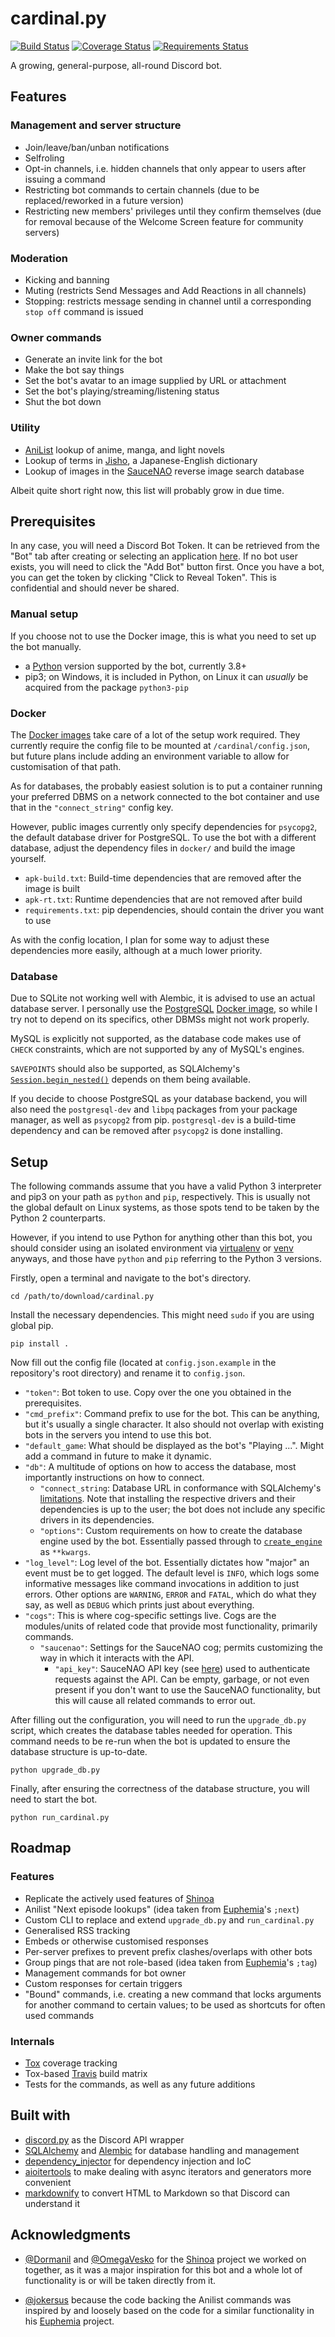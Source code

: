 # cardinal.py
[![Build Status](https://travis-ci.org/FallenWarrior2k/cardinal.py.svg?branch=master)](https://travis-ci.org/FallenWarrior2k/cardinal.py)
[![Coverage Status](https://coveralls.io/repos/github/FallenWarrior2k/cardinal.py/badge.svg?branch=master)](https://coveralls.io/github/FallenWarrior2k/cardinal.py?branch=master)
[![Requirements Status](https://requires.io/github/FallenWarrior2k/cardinal.py/requirements.svg?branch=master)](https://requires.io/github/FallenWarrior2k/cardinal.py/requirements/?branch=master)

A growing, general-purpose, all-round Discord bot.

## Features

### Management and server structure
* Join/leave/ban/unban notifications
* Selfroling
* Opt-in channels, i.e. hidden channels that only appear to users after issuing a command
* Restricting bot commands to certain channels (due to be replaced/reworked in a future version)
* Restricting new members' privileges until they confirm themselves (due for removal because of the Welcome Screen feature for community servers)

### Moderation
* Kicking and banning
* Muting (restricts Send Messages and Add Reactions in all channels)
* Stopping: restricts message sending in channel until a corresponding `stop off` command is issued

### Owner commands
* Generate an invite link for the bot
* Make the bot say things
* Set the bot's avatar to an image supplied by URL or attachment
* Set the bot's playing/streaming/listening status
* Shut the bot down

### Utility
* [AniList](https://anilist.co) lookup of anime, manga, and light novels
* Lookup of terms in [Jisho](https://jisho.org), a Japanese-English dictionary
* Lookup of images in the [SauceNAO](https://saucenao.com) reverse image search database

Albeit quite short right now, this list will probably grow in due time.

## Prerequisites
In any case, you will need a Discord Bot Token. It can be retrieved from the "Bot" tab after creating or selecting an application [here](https://discordapp.com/developers/applications/me).
If no bot user exists, you will need to click the "Add Bot" button first.
Once you have a bot, you can get the token by clicking "Click to Reveal Token".
This is confidential and should never be shared.

### Manual setup
If you choose not to use the Docker image, this is what you need to set up the bot manually.

* a [Python](https://www.python.org/downloads/) version supported by the bot, currently 3.8+
* pip3; on Windows, it is included in Python, on Linux it can _usually_ be acquired from the package `python3-pip`

### Docker
The [Docker images](https://hub.docker.com/r/fallenwarrior2k/cardinal.py) take care of a lot of the setup work required.
They currently require the config file to be mounted at `/cardinal/config.json`,
but future plans include adding an environment variable to allow for customisation of that path.

As for databases, the probably easiest solution is to put a container running your preferred DBMS on a network connected to the bot container
and use that in the `"connect_string"` config key.

However, public images currently only specify dependencies for `psycopg2`, the default database driver for PostgreSQL.
To use the bot with a different database, adjust the dependency files in `docker/` and build the image yourself.

* `apk-build.txt`: Build-time dependencies that are removed after the image is built
* `apk-rt.txt`: Runtime dependencies that are not removed after build
* `requirements.txt`: pip dependencies, should contain the driver you want to use

As with the config location, I plan for some way to adjust these dependencies more easily, although at a much lower priority.

### Database
Due to SQLite not working well with Alembic, it is advised to use an actual database server.
I personally use the [PostgreSQL](https://www.postgresql.org/) [Docker image](https://hub.docker.com/_/postgres/),
so while I try not to depend on its specifics, other DBMSs might not work properly.

MySQL is explicitly not supported, as the database code makes use of `CHECK` constraints, which are not supported by any of MySQL's engines.

`SAVEPOINTS` should also be supported, as SQLAlchemy's [`Session.begin_nested()`](https://docs.sqlalchemy.org/en/latest/orm/session_api.html#sqlalchemy.orm.session.Session.begin_nested)
depends on them being available.

If you decide to choose PostgreSQL as your database backend,
you will also need the `postgresql-dev` and `libpq` packages from your package manager,
as well as `psycopg2` from pip.
`postgresql-dev` is a build-time dependency and can be removed after `psycopg2` is done installing.

## Setup

The following commands assume that you have a valid Python 3 interpreter and pip3 on your path as `python` and `pip`, respectively.
This is usually not the global default on Linux systems, as those spots tend to be taken by the Python 2 counterparts.

However, if you intend to use Python for anything other than this bot,
you should consider using an isolated environment via [virtualenv](https://virtualenv.pypa.io/) or [venv](https://docs.python.org/3/library/venv.html)
anyways, and those have `python` and `pip` referring to the Python 3 versions.

Firstly, open a terminal and navigate to the bot's directory.

    cd /path/to/download/cardinal.py

Install the necessary dependencies. This might need `sudo` if you are using global pip.

    pip install .

Now fill out the config file (located at `config.json.example` in the repository's root directory) and rename it to `config.json`.

* `"token"`: Bot token to use. Copy over the one you obtained in the prerequisites.
* `"cmd_prefix"`: Command prefix to use for the bot.
    This can be anything, but it's usually a single character.
    It also should not overlap with existing bots in the servers you intend to use this bot.
* `"default_game`: What should be displayed as the bot's "Playing ...". Might add a command in future to make it dynamic.
* `"db"`: A multitude of options on how to access the database, most importantly instructions on how to connect.
    - `"connect_string`: Database URL in conformance with SQLAlchemy's [limitations](https://docs.sqlalchemy.org/en/latest/core/engines.html#database-urls).
        Note that installing the respective drivers and their dependencies is up to the user;
        the bot does not include any specific drivers in its dependencies.
    - `"options"`: Custom requirements on how to create the database engine used by the bot.
        Essentially passed through to [`create_engine`](https://docs.sqlalchemy.org/en/latest/core/engines.html#sqlalchemy.create_engine) as `**kwargs`.
* `"log_level"`: Log level of the bot. Essentially dictates how "major" an event must be to get logged.
    The default level is `INFO`, which logs some informative messages like command invocations in addition to just errors.
    Other options are `WARNING`, `ERROR` and `FATAL`, which do what they say, as well as `DEBUG` which prints just about everything.
* `"cogs"`: This is where cog-specific settings live.
    Cogs are the modules/units of related code that provide most functionality, primarily commands.
    - `"saucenao"`: Settings for the SauceNAO cog; permits customizing the way in which it interacts with the API.
        + `"api_key"`: SauceNAO API key (see [here](https://saucenao.com/user.php?page=search-api)) used to authenticate requests against the API.
        Can be empty, garbage, or not even present if you don't want to use the SauceNAO functionality,
        but this will cause all related commands to error out.

After filling out the configuration, you will need to run the `upgrade_db.py` script,
which creates the database tables needed for operation.
This command needs to be re-run when the bot is updated to ensure the database structure is up-to-date.

    python upgrade_db.py

Finally, after ensuring the correctness of the database structure, you will need to start the bot.

    python run_cardinal.py

## Roadmap

### Features
* Replicate the actively used features of [Shinoa](https://github.com/Dormanil/Shinoa)
* Anilist "Next episode lookups" (idea taken from [Euphemia](https://github.com/jokersus/Euphemia)'s `;next`)
* Custom CLI to replace and extend `upgrade_db.py` and `run_cardinal.py`
* Generalised RSS tracking
* Embeds or otherwise customised responses
* Per-server prefixes to prevent prefix clashes/overlaps with other bots
* Group pings that are not role-based (idea taken from [Euphemia](https://github.com/jokersus/Euphemia)'s `;tag`)
* Management commands for bot owner
* Custom responses for certain triggers
* "Bound" commands, i.e. creating a new command that locks arguments for another command to certain values;
    to be used as shortcuts for often used commands

### Internals
* [Tox](https://tox.readthedocs.io/en/latest/) coverage tracking
* Tox-based [Travis](https://travis-ci.com) build matrix
* Tests for the commands, as well as any future additions

## Built with
* [discord.py](https://github.com/Rapptz/discord.py) as the Discord API wrapper
* [SQLAlchemy](https://www.sqlalchemy.org/) and [Alembic](https://alembic.sqlalchemy.org/en/latest/) for database handling and management
* [dependency_injector](http://python-dependency-injector.ets-labs.org/) for dependency injection and IoC
* [aioitertools](https://github.com/omnilib/aioitertools) to make dealing with async iterators and generators more convenient
* [markdownify](https://github.com/matthewwithanm/python-markdownify) to convert HTML to Markdown so that Discord can understand it

## Acknowledgments
* [@Dormanil](https://github.com/Dormanil) and [@OmegaVesko](https://github.com/OmegaVesko)
    for the [Shinoa](https://github.com/Dormanil/Shinoa) project we worked on together,
    as it was a major inspiration for this bot and a whole lot of functionality is or will be taken directly from it.

* [@jokersus](https://github.com/jokersus) because the code backing the Anilist commands was inspired by
    and loosely based on the code for a similar functionality in his [Euphemia](https://github.com/jokersus/Euphemia) project.
